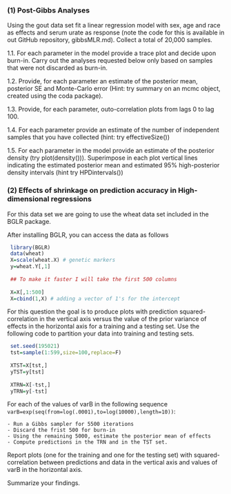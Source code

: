 ### (1) Post-Gibbs Analyses

Using the gout data set fit a linear regression model with sex, age and race as effects and serum urate
as response (note the code for this is available in out GitHub repository, gibbsMLR.md). Collect a total of 20,000 samples.

   1.1. For each parameter in the model provide a trace plot and decide upon burn-in.
   Carry out the analyses requested below only based on samples that were not discarded as burn-in.
   
   
   1.2. Provide, for each parameter an estimate of the posterior mean, posterior SE and Monte-Carlo error
   (Hint: try summary on an mcmc object, created using the coda package).
   
   
   1.3. Provide, for each parameter, outo-correlation plots from lags 0 to lag 100.

   1.4. For each parameter provide an estimate of the number of independent samples that you have collected (hint: try effectiveSize())

   1.5. For each parameter in the model provide an estimate of the posterior density (try plot(density())). 
   Superimpose in each plot vertical lines indicating the estimated posterior mean and estimated 95% high-posterior density intervals (hint try HPDintervals())


### (2) Effects of shrinkage on prediction accuracy in High-dimensional regressions

For this data set we are going to use the wheat data set included in the BGLR package. 

After installing BGLR, you can access the data as follows


```r
 library(BGLR)
 data(wheat)
 X=scale(wheat.X) # genetic markers
 y=wheat.Y[,1]
 
 ## To make it faster I will take the first 500 columns
 
 X=X[,1:500]
 X=cbind(1,X) # adding a vector of 1's for the intercept

```

For this question the goal is to produce plots with prediction squared-correlation in the vertical axis versus
the value of the prior variance of effects in the horizontal axis for a training and a testing set. Use the following
code to partition your data into training and testing sets.


```r
 set.seed(195021)
 tst=sample(1:599,size=100,replace=F) 
 
 XTST=X[tst,]
 yTST=y[tst]
 
 XTRN=X[-tst,]
 yTRN=y[-tst]
```

For each of the values of varB in the following sequence `varB=exp(seq(from=log(.0001),to=log(10000),length=10))`:

    - Run a Gibbs sampler for 5500 iterations
    - Discard the frist 500 for burn-in
    - Using the remaining 5000, estimate the posterior mean of effects
    - Compute predictions in the TRN and in the TST set.
    

Report plots (one for the training and one for the testing set) with squared-correlation between predictions
and data in the vertical axis and values of varB in the horizontal axis.


Summarize your findings.
